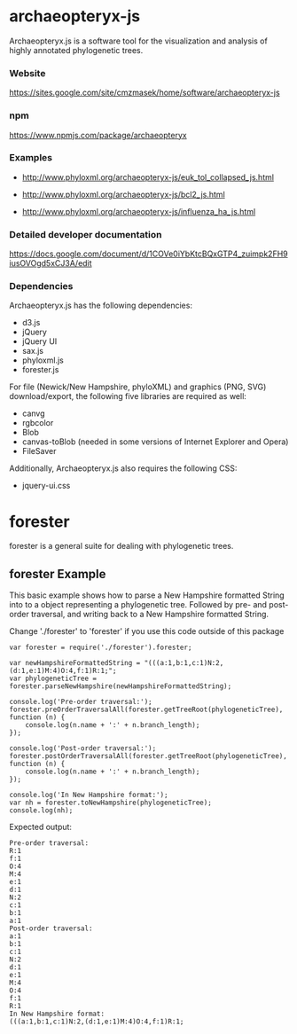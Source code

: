# archaeopteryx-js
Archaeopteryx.js is a software tool for the visualization and analysis of highly annotated phylogenetic trees.


### Website
https://sites.google.com/site/cmzmasek/home/software/archaeopteryx-js

### npm
https://www.npmjs.com/package/archaeopteryx


### Examples

* http://www.phyloxml.org/archaeopteryx-js/euk_tol_collapsed_js.html

* http://www.phyloxml.org/archaeopteryx-js/bcl2_js.html

* http://www.phyloxml.org/archaeopteryx-js/influenza_ha_js.html


### Detailed developer documentation
https://docs.google.com/document/d/1COVe0iYbKtcBQxGTP4_zuimpk2FH9iusOVOgd5xCJ3A/edit


### Dependencies
Archaeopteryx.js has the following dependencies:
* d3.js 
* jQuery
* jQuery UI
* sax.js
* phyloxml.js
* forester.js

For file (Newick/New Hampshire, phyloXML) and graphics (PNG, SVG) download/export, the following five libraries are required as well:
* canvg
* rgbcolor
* Blob
* canvas-toBlob (needed in some versions of Internet Explorer and Opera)
* FileSaver

Additionally, Archaeopteryx.js also requires the following CSS:
* jquery-ui.css



# forester
forester is a general suite for dealing with phylogenetic trees.

## forester Example

This basic example shows how to parse a New Hampshire formatted String
into to a object representing a phylogenetic tree.
Followed by pre- and post-order traversal,
and writing back to a New Hampshire formatted String.

Change './forester' to 'forester' if you use this code outside of this package

```
var forester = require('./forester').forester;

var newHampshireFormattedString = "(((a:1,b:1,c:1)N:2,(d:1,e:1)M:4)O:4,f:1)R:1;";
var phylogeneticTree = forester.parseNewHampshire(newHampshireFormattedString);

console.log('Pre-order traversal:');
forester.preOrderTraversalAll(forester.getTreeRoot(phylogeneticTree), function (n) {
    console.log(n.name + ':' + n.branch_length);
});

console.log('Post-order traversal:');
forester.postOrderTraversalAll(forester.getTreeRoot(phylogeneticTree), function (n) {
    console.log(n.name + ':' + n.branch_length);
});

console.log('In New Hampshire format:');
var nh = forester.toNewHampshire(phylogeneticTree);
console.log(nh);
```

Expected output:

```
Pre-order traversal:
R:1
f:1
O:4
M:4
e:1
d:1
N:2
c:1
b:1
a:1
Post-order traversal:
a:1
b:1
c:1
N:2
d:1
e:1
M:4
O:4
f:1
R:1
In New Hampshire format:
(((a:1,b:1,c:1)N:2,(d:1,e:1)M:4)O:4,f:1)R:1;
```






